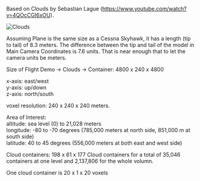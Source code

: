 Based on Clouds by Sebastian Lague (https://www.youtube.com/watch?v=4QOcCGI6xOU).

![Clouds](https://i.imgur.com/3bXb0EB.jpg)


Assuming Plane is the same size as a Cessna Skyhawk, it has a length (tip to tail) of 8.3 meters.
The difference between the tip and tail of the model in Main Camera Coordinates is 7.6 units. That is near enough that 
to let the camera units be meters.

Size of Flight Demo -> Clouds -> Container: 4800 x 240 x 4800

x-axis: east/west\
y-axis: up/down\
z-axis: north/south

voxel resolution: 240 x 240 x 240 meters.

Area of Interest:\
altitude: sea level (0) to 21,028 meters\
longitude: -80 to -70 degrees (785,000 meters at north side, 851,000 m at south side)\
latitude: 40 to 45 degrees (556,000 meters at both east and west side)

Cloud containers: 198 x 61 x 177 Cloud containers for a total of 35,046 containers at one level
and 2,137,806 for the whole volumn.

One cloud container is 20 x 1 x 20 voxels







